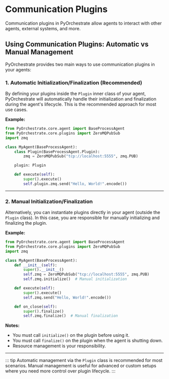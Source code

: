 
# Communication Plugins

Communication plugins in PyOrchestrate allow agents to interact with other agents, external systems, and more.

## Using Communication Plugins: Automatic vs Manual Management

PyOrchestrate provides two main ways to use communication plugins in your agents:

### 1. Automatic Initialization/Finalization (Recommended)

By defining your plugins inside the `Plugin` inner class of your agent, PyOrchestrate will automatically handle their initialization and finalization during the agent's lifecycle. This is the recommended approach for most use cases.

**Example:**

```python
from PyOrchestrate.core.agent import BaseProcessAgent
from PyOrchestrate.core.plugins import ZeroMQPubSub
import zmq

class MyAgent(BaseProcessAgent):
    class Plugin(BaseProcessAgent.Plugin):
        zmq = ZeroMQPubSub("tcp://localhost:5555", zmq.PUB)

    plugin: Plugin

    def execute(self):
        super().execute()
        self.plugin.zmq.send("Hello, World!".encode())
```

---

### 2. Manual Initialization/Finalization

Alternatively, you can instantiate plugins directly in your agent (outside the `Plugin` class). In this case, you are responsible for manually initializing and finalizing the plugin.

**Example:**

```python
from PyOrchestrate.core.agent import BaseProcessAgent
from PyOrchestrate.core.plugins import ZeroMQPubSub
import zmq

class MyAgent(BaseProcessAgent):
    def __init__(self):
        super().__init__()
        self.zmq = ZeroMQPubSub("tcp://localhost:5555", zmq.PUB)
        self.zmq.initialize()  # Manual initialization

    def execute(self):
        super().execute()
        self.zmq.send("Hello, World!".encode())

    def on_close(self):
        super().finalize()
        self.zmq.finalize()  # Manual finalization
```

**Notes:**
- You must call `initialize()` on the plugin before using it.
- You must call `finalize()` on the plugin when the agent is shutting down.
- Resource management is your responsibility.

---

::: tip
Automatic management via the `Plugin` class is recommended for most scenarios. Manual management is useful for advanced or custom setups where you need more control over plugin lifecycle.
:::
